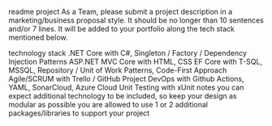 readme
project
As a Team, please submit a project description in a marketing/business proposal style. It should be no longer than 10 sentences and/or 7 lines. It will be added to your portfolio along the tech stack mentioned below.

technology stack
.NET Core with C#, Singleton / Factory / Dependency Injection Patterns
ASP.NET MVC Core with HTML, CSS
EF Core with T-SQL, MSSQL, Repository / Unit of Work Patterns, Code-First Approach
Agile/SCRUM with Trello / GitHub Project
DevOps with Github Actions, YAML, SonarCloud, Azure Cloud
Unit Testing with xUnit
notes
you can expect additional technology to be included, so keep your design as modular as possible
you are allowed to use 1 or 2 additional packages/libraries to support your project